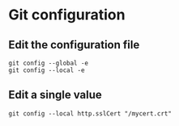 # Git configuration

## Edit the configuration file
```
git config --global -e
git config --local -e
```

## Edit a single value
```
git config --local http.sslCert "/mycert.crt"
```
